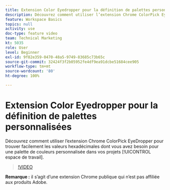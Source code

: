```yaml
---
title: Extension Color Eyedropper pour la définition de palettes personnalisées
description: Découvrez comment utiliser l’extension Chrome ColorPick EyeDropper pour trouver facilement les valeurs hexadécimales dont vous avez besoin pour une palette de couleurs personnalisée dans vos projets d’espace de travail.
feature: Workspace Basics
topics: null
activity: use
doc-type: feature video
team: Technical Marketing
kt: 5035
role: User
level: Beginner
exl-id: 9f82e359-0470-48a5-9749-83685c73b65c
source-git-commit: 32424f3f2b05952fe4df9ea91dcbe51684cee905
workflow-type: tm+mt
source-wordcount: '80'
ht-degree: 100%

---
```


# Extension Color Eyedropper pour la définition de palettes personnalisées

Découvrez comment utiliser l’extension Chrome ColorPick EyeDropper pour trouver facilement les valeurs hexadécimales dont vous avez besoin pour une palette de couleurs personnalisée dans vos projets [!UICONTROL espace de travail].

>[!VIDEO](https://video.tv.adobe.com/v/33775/?quality=12)

**Remarque :** il s’agit d’une extension Chrome publique qui n’est pas affiliée aux produits Adobe.
